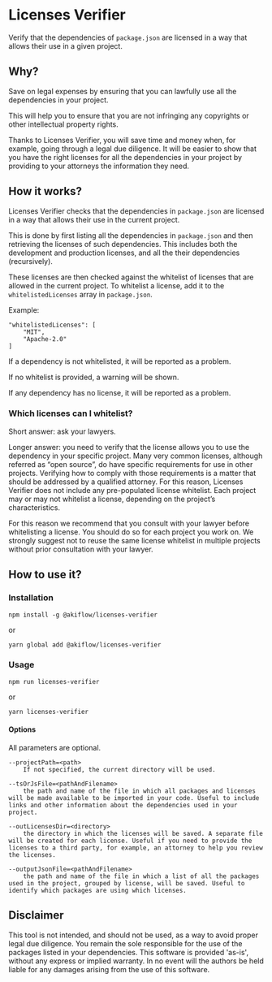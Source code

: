 # Licenses Verifier

Verify that the dependencies of `package.json` are licensed in a way that allows their use in a given project.

## Why?

Save on legal expenses by ensuring that you can lawfully use all the dependencies in your project.

This will help you to ensure that you are not infringing any copyrights or other intellectual property rights.

Thanks to Licenses Verifier, you will save time and money when, for example, going through a legal due diligence. It will be easier to show that you have the right licenses for all the dependencies in your project by providing to your attorneys the information they need.

## How it works?

Licenses Verifier checks that the dependencies in `package.json` are licensed in a way that allows their use in the current project.

This is done by first listing all the dependencies in `package.json` and then retrieving the licenses of such dependencies. This includes both the development and production licenses, and all the their dependencies (recursively).

These licenses are then checked against the whitelist of licenses that are allowed in the current project. To whitelist a license, add it to the `whitelistedLicenses` array in `package.json`.

Example:

    "whitelistedLicenses": [
        "MIT",
        "Apache-2.0"
    ]

If a dependency is not whitelisted, it will be reported as a problem.

If no whitelist is provided, a warning will be shown.

If any dependency has no license, it will be reported as a problem.

### Which licenses can I whitelist?

Short answer: ask your lawyers.

Longer answer: you need to verify that the license allows you to use the dependency in your specific project. Many very common licenses, although referred as “open source”, do have specific requirements for use in other projects. Verifying how to comply with those requirements is a matter that should be addressed by a qualified attorney. For this reason, Licenses Verifier does not include any pre-populated license whitelist. Each project may or may not whitelist a license, depending on the project’s characteristics.

For this reason we recommend that you consult with your lawyer before whitelisting a license. You should do so for each project you work on. We strongly suggest not to reuse the same license whitelist in multiple projects without prior consultation with your lawyer.

## How to use it?

### Installation

    npm install -g @akiflow/licenses-verifier

or

    yarn global add @akiflow/licenses-verifier

### Usage

    npm run licenses-verifier

or

    yarn licenses-verifier

#### Options

All parameters are optional.

    --projectPath=<path>
        If not specified, the current directory will be used.

    --tsOrJsFile=<pathAndFilename>
        the path and name of the file in which all packages and licenses will be made available to be imported in your code. Useful to include links and other information about the dependencies used in your project.
    
    --outLicensesDir=<directory>
        the directory in which the licenses will be saved. A separate file will be created for each license. Useful if you need to provide the licenses to a third party, for example, an attorney to help you review the licenses.

    --outputJsonFile=<pathAndFilename>
        the path and name of the file in which a list of all the packages used in the project, grouped by license, will be saved. Useful to identify which packages are using which licenses.

## Disclaimer

This tool is not intended, and should not be used, as a way to avoid proper legal due diligence. You remain the sole responsible for the use of the packages listed in your dependencies. This software is provided 'as-is', without any express or implied warranty. In no event will the authors be held liable for any damages arising from the use of this software.